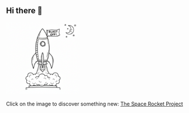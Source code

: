 ## Hi there 👋

<picture>
  <a href="https://prasunthapliyal.github.io/"><img src="https://github.com/PrasunThapliyal/PrasunThapliyal.github.io/blob/main/SpaceRocket.png" alt="Space Rocket" style="width:200px;height:200px;"></a>
</picture>

Click on the image to discover something new: <a href="https://prasunthapliyal.github.io/">The Space Rocket Project</a>


<!--
**PrasunThapliyal/PrasunThapliyal** is a ✨ _special_ ✨ repository because its `README.md` (this file) appears on your GitHub profile.

Here are some ideas to get you started:

- 🔭 I’m currently working on ...
- 🌱 I’m currently learning ...
- 👯 I’m looking to collaborate on ...
- 🤔 I’m looking for help with ...
- 💬 Ask me about ...
- 📫 How to reach me: ...
- 😄 Pronouns: ...
- ⚡ Fun fact: ...
-->
